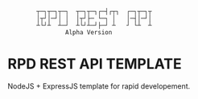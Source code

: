 ```
        ┬─┐┬─┐┬─┐  ┬─┐┬─┐┌─┤┌┬┐  ┌─┐┬─┐┬
        │┬┘│─┘│ │  │┬┘├─ └─┐ │   │─┤│─┘│
        ┴└┘┴  ┴─┘  ┴└┘┴─┘├─┘ ┴   ┘ └┴  ┴
                Alpha Version
```

# RPD REST API TEMPLATE
NodeJS + ExpressJS template for rapid developement.

